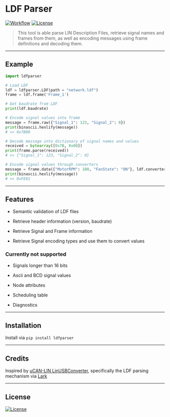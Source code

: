 # LDF Parser

[![Workflow](https://github.com/c4deszes/ldfparser/workflows/CI/badge.svg)](https://github.com/c4deszes/ldfparser/actions) [![License](http://img.shields.io/:license-mit-blue.svg?style=flat-square)](http://badges.mit-license.org)

> This tool is able parse LIN Description Files, retrieve signal names and frames from them, as well as encoding messages using frame definitions and decoding them.

---

## Example

```python
import ldfparser

# Load LDF
ldf = ldfparser.LDF(path = "network.ldf")
frame = ldf.frame('Frame_1')

# Get baudrate from LDF
print(ldf.baudrate)

# Encode signal values into frame
message = frame.raw({"Signal_1": 123, "Signal_2": 0})
print(binascii.hexlify(message))
# >> 0x7B00

# Decode message into dictionary of signal names and values
received = bytearray([0x7B, 0x00])
print(frame.parse(received))
# >> {"Signal_1": 123, "Signal_2": 0}

# Encode signal values through converters
message = frame.data({"MotorRPM": 100, "FanState": "ON"}, ldf.converters)
print(binascii.hexlify(message))
# >> 0xFE01

```

---

## Features

+ Semantic validation of LDF files

+ Retrieve header information (version, baudrate)

+ Retrieve Signal and Frame information

+ Retrieve Signal encoding types and use them to convert values

### Currently not supported

+ Signals longer than 16 bits

+ Ascii and BCD signal values

+ Node attributes

+ Scheduling table

+ Diagnostics

---

## Installation

Install via `pip install ldfparser`

---

## Credits

Inspired by [uCAN-LIN LinUSBConverter](https://github.com/uCAN-LIN/LinUSBConverter), specifically the LDF parsing mechanism via [Lark](https://github.com/lark-parser/lark)

---

## License

[![License](http://img.shields.io/:license-mit-blue.svg?style=flat-square)](http://badges.mit-license.org)